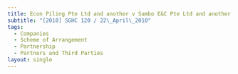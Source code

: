 ```yaml
---
title: Econ Piling Pte Ltd and another v Sambo E&C Pte Ltd and another matter
subtitle: "[2010] SGHC 120 / 22\_April\_2010"
tags:
  - Companies
  - Scheme of Arrangement
  - Partnership
  - Partners and Third Parties
layout: single
---
```


